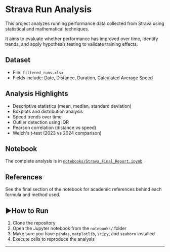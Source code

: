 # Strava Run Analysis

This project analyzes running performance data collected from Strava using statistical and mathematical techniques.

It aims to evaluate whether performance has improved over time, identify trends, and apply hypothesis testing to validate training effects.


## Dataset

- File: `filtered_runs.xlsx`
- Fields include: Date, Distance, Duration, Calculated Average Speed

## Analysis Highlights

- Descriptive statistics (mean, median, standard deviation)
- Boxplots and distribution analysis
- Speed trends over time
- Outlier detection using IQR
- Pearson correlation (distance vs speed)
- Welch's t-test (2023 vs 2024 comparison)

## Notebook

The complete analysis is in [`notebooks/Strava_Final_Report.ipynb`](notebooks/Strava_Final_Report.ipynb)

## References
See the final section of the notebook for academic references behind each formula and method used.

## ▶How to Run
1. Clone the repository  
2. Open the Jupyter notebook from the `notebooks/` folder  
3. Make sure you have `pandas`, `matplotlib`, `scipy`, and `seaborn` installed  
4. Execute cells to reproduce the analysis

---
